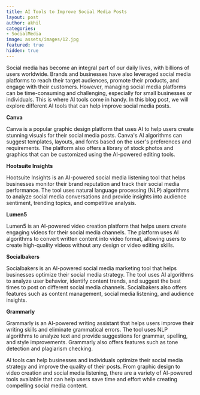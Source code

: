 ```yaml
---
title: AI Tools to Improve Social Media Posts
layout: post
author: akhil
categories:
- SocialMedia
image: assets/images/12.jpg
featured: true
hidden: true
---
```


Social media has become an integral part of our daily lives, with billions of users worldwide. Brands and businesses have also leveraged social media platforms to reach their target audiences, promote their products, and engage with their customers. However, managing social media platforms can be time-consuming and challenging, especially for small businesses or individuals. This is where AI tools come in handy. In this blog post, we will explore different AI tools that can help improve social media posts.

**Canva**

Canva is a popular graphic design platform that uses AI to help users create stunning visuals for their social media posts. Canva's AI algorithms can suggest templates, layouts, and fonts based on the user's preferences and requirements. The platform also offers a library of stock photos and graphics that can be customized using the AI-powered editing tools.

**Hootsuite Insights**

Hootsuite Insights is an AI-powered social media listening tool that helps businesses monitor their brand reputation and track their social media performance. The tool uses natural language processing (NLP) algorithms to analyze social media conversations and provide insights into audience sentiment, trending topics, and competitive analysis.

**Lumen5**

Lumen5 is an AI-powered video creation platform that helps users create engaging videos for their social media channels. The platform uses AI algorithms to convert written content into video format, allowing users to create high-quality videos without any design or video editing skills.

**Socialbakers**

Socialbakers is an AI-powered social media marketing tool that helps businesses optimize their social media strategy. The tool uses AI algorithms to analyze user behavior, identify content trends, and suggest the best times to post on different social media channels. Socialbakers also offers features such as content management, social media listening, and audience insights.

**Grammarly**

Grammarly is an AI-powered writing assistant that helps users improve their writing skills and eliminate grammatical errors. The tool uses NLP algorithms to analyze text and provide suggestions for grammar, spelling, and style improvements. Grammarly also offers features such as tone detection and plagiarism checking.


AI tools can help businesses and individuals optimize their social media strategy and improve the quality of their posts. From graphic design to video creation and social media listening, there are a variety of AI-powered tools available that can help users save time and effort while creating compelling social media content.
